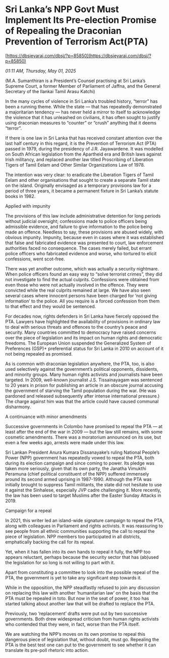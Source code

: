 # Sri Lanka’s NPP Govt Must Implement Its Pre-election Promise of  Repealing the Draconian Prevention of Terrorism Act(PTA)

[https://dbsjeyaraj.com/dbsj/?p=85850](https://dbsjeyaraj.com/dbsj/?p=85850)

*01:11 AM, Thursday, May 01, 2025*

(M.A. Sumanthiran is a President’s Counsel practising at Sri Lanka’s Supreme Court, a former Member of Parliament of Jaffna, and the General Secretary of the Ilankai Tamil Arasu Katchi)

In the many cycles of violence in Sri Lanka’s troubled history, “terror” has been a running theme. While the state — that has repeatedly demonstrated a majoritarian tendency — has never held a mirror to itself to acknowledge the violence that it has unleashed on civilians, it has often sought to justify using draconian measures to “counter” or “crush” anything that it deems “terror”.

If there is one law in Sri Lanka that has received constant attention over the last half century in this regard, it is the Prevention of Terrorism Act (PTA) passed in 1979, during the presidency of J.R. Jayawardene. It was modelled on South African legislation from the Apartheid era and British laws against Irish militancy, and replaced another law titled Proscribing of Liberation Tigers of Tamil Eelam and Other Similar Organizations Law of 1978.

The intention was very clear: to eradicate the Liberation Tigers of Tamil Eelam and other organisations that sought to create a separate Tamil state on the island. Originally envisaged as a temporary provisions law for a period of three years, it became a permanent fixture in Sri Lanka’s statute books in 1982.

Applied with impunity

The provisions of this law include administrative detention for long periods without judicial oversight; confessions made to police officers being admissible evidence, and failure to give information to the police being made an offence. Needless to say, these provisions are abused widely, with obvious impunity. Impunity, because even in cases where it was established that false and fabricated evidence was presented to court, law enforcement authorities faced no consequence. The cases merely failed, but errant police officers who fabricated evidence and worse, who tortured to elicit confessions, went scot-free.

There was yet another outcome, which was actually a security nightmare. When police officers found an easy way to “solve terrorist crimes”, they did not investigate to find the actual culprits. Confessions were obtained from even those who were not actually involved in the offence. They were convicted while the real culprits remained at large. We have also seen several cases where innocent persons have been charged for ‘not giving information’ to the police. All you require is a forced confession from them to that effect and they would be sentenced.

For decades now, rights defenders in Sri Lanka have fiercely opposed the PTA. Lawyers have highlighted the availability of provisions in ordinary law to deal with serious threats and offences to the country’s peace and security. Many countries committed to democracy have raised concerns over the piece of legislation and its impact on human rights and democratic freedoms. The European Union suspended the Generalized System of Preferences (GSP)+ preferential status for Sri Lanka in 2010 on account of it not being repealed as promised.

As is common with draconian legislation anywhere, the PTA, too, is also used selectively against the government’s political opponents, dissidents, and minority groups. Many human rights activists and journalists have been targeted. In 2009, well-known journalist J.S. Tissainayagam was sentenced to 20 years in prison for publishing an article in an obscure journal accusing the government of starving the Tamil population during the war. (He was pardoned and released subsequently after intense international pressure.) The charge against him was that the article could have caused communal disharmony.

A continuance with minor amendments

Successive governments in Colombo have promised to repeal the PTA — at least after the end of the war in 2009 — but the law still remains, with some cosmetic amendments. There was a moratorium announced on its use, but even a few weeks ago, arrests were made under this law.

Sri Lankan President Anura Kumara Dissanayake’s ruling National People’s Power (NPP) government has repeatedly vowed to repeal the PTA, both during its election campaign and since coming to power. Its pledge was taken more seriously, given that its own party, the Janatha Vimukthi Peramuna (chief political constituent of the NPP) suffered immensely around its second armed uprising in 1987-1990. Although the PTA was initially brought to suppress Tamil militants, the state did not hesitate to use it against the Sinhalese, especially JVP cadre challenging it. More recently, the law has been used to target Muslims after the Easter Sunday Attacks in 2019.

Campaign for a repeal

In 2021, this writer led an island-wide signature campaign to repeal the PTA, along with colleagues in Parliament and rights activists. It was reassuring to see people from all ethnic communities supporting the call to repeal the piece of legislation. NPP members too participated in all districts, emphatically backing the call for its repeal.

Yet, when it has fallen into its own hands to repeal it fully, the NPP too appears reluctant, perhaps because the security sector that has (ab)used the legislation for so long is not willing to part with it.

Apart from constituting a committee to look into the possible repeal of the PTA, the government is yet to take any significant step towards it.

While in the opposition, the NPP steadfastly refused to join any discussion on replacing this law with another ‘humanitarian law’ on the basis that the PTA must be repealed in toto. But now in the seat of power, it too has started talking about another law that will be drafted to replace the PTA.

Previously, two ‘replacement’ drafts were put out by two successive governments. Both drew widespread criticism from human rights activists who contended that they were, in fact, worse than the PTA itself.

We are watching the NPP’s moves on its own promise to repeal this dangerous piece of legislation that, without doubt, must go. Repealing the PTA is the best test one can put to the government to see whether it can translate its pre-poll rhetoric into action.

